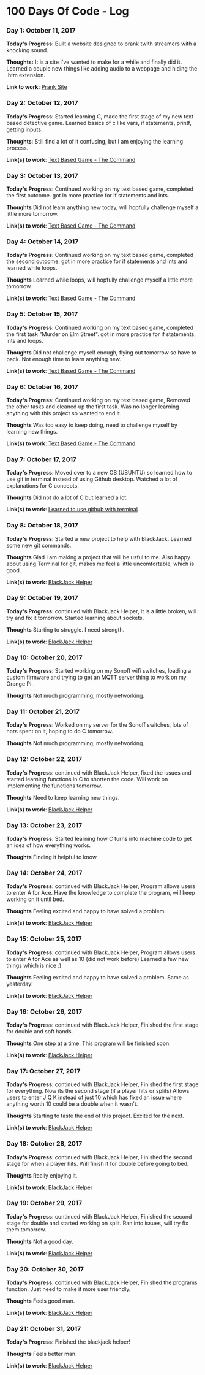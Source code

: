 # 100 Days Of Code - Log


### Day 1: October 11, 2017 

**Today's Progress**: Built a website designed to prank twith streamers with a knocking sound.

**Thoughts:** It is a site I've wanted to make for a while and finally did it. Learned a couple new things like adding audio to a webpage and hiding the .htm extension. 

**Link to work:** [Prank Site](https://twitchknockmeme.000webhostapp.com/knockmeme.jpg)


### Day 2: October 12, 2017 

**Today's Progress**: Started learning C, made the first stage of my new text based detective game. Learned basics of c like vars, if statements, printf, getting inputs. 

**Thoughts**: Still find a lot of it confusing, but I am enjoying the learning process. 

**Link(s) to work**: [Text Based Game - The Command](https://github.com/jamiehlake/The-Command)


### Day 3: October 13, 2017

**Today's Progress**: Continued working on my text based game, completed the first outcome. got in more practice for if statements and ints. 

**Thoughts** Did not learn anything new today, will hopfully challenge myself a little more tomorrow. 

**Link(s) to work**: [Text Based Game - The Command](https://github.com/jamiehlake/The-Command)


### Day 4: October 14, 2017

**Today's Progress**: Continued working on my text based game, completed the second outcome. got in more practice for if statements and ints and learned while loops. 

**Thoughts** Learned while loops, will hopfully challenge myself a little more tomorrow. 

**Link(s) to work**: [Text Based Game - The Command](https://github.com/jamiehlake/The-Command)


### Day 5: October 15, 2017

**Today's Progress**: Continued working on my text based game, completed the first task "Murder on Elm Street". got in more practice for if statements, ints and loops. 

**Thoughts** Did not challenge myself enough, flying out tomorrow so have to pack. Not enough time to learn anything new.  

**Link(s) to work**: [Text Based Game - The Command](https://github.com/jamiehlake/The-Command)


### Day 6: October 16, 2017

**Today's Progress**: Continued working on my text based game, Removed the other tasks and cleaned up the first task. Was no longer learning anything with this project so wanted to end it. 

**Thoughts** Was too easy to keep doing, need to challenge myself by learning new things. 

**Link(s) to work**: [Text Based Game - The Command](https://github.com/jamiehlake/The-Command)


### Day 7: October 17, 2017

**Today's Progress**: Moved over to a new OS (UBUNTU) so learned how to use git in terminal instead of using Github desktop. Watched a lot of explanations for C concepts. 

**Thoughts** Did not do a lot of C but learned a lot. 

**Link(s) to work**: [Learned to use github with terminal](https://github.com/jamiehlake/)


### Day 8: October 18, 2017

**Today's Progress**: Started a new project to help with BlackJack. Learned some new git commands.  

**Thoughts** Glad I am making a project that will be usful to me. Also happy about using Terminal for git, makes me feel a little uncomfortable, which is good.  

**Link(s) to work**: [BlackJack Helper](https://github.com/jamiehlake/BlackJack-Helper)


### Day 9: October 19, 2017

**Today's Progress**: continued with BlackJack Helper, It is a little broken, will try and fix it tomorrow. Started learning about sockets.  

**Thoughts** Starting to struggle. I need strength.  

**Link(s) to work**: [BlackJack Helper](https://github.com/jamiehlake/BlackJack-Helper)


### Day 10: October 20, 2017

**Today's Progress**: Started working on my Sonoff wifi switches, loading a custom firmware and trying to get an MQTT server thing to work on my Orange Pi.   

**Thoughts** Not much programming, mostly networking. 


### Day 11: October 21, 2017

**Today's Progress**: Worked on my server for the Sonoff switches, lots of hors spent on it, hoping to do C tomorrow.    

**Thoughts** Not much programming, mostly networking. 


### Day 12: October 22, 2017

**Today's Progress**: continued with BlackJack Helper, fixed the issues and started learning functions in C to shorten the code. Will work on implementing the functions tomorrow.  

**Thoughts** Need to keep learning new things.  

**Link(s) to work**: [BlackJack Helper](https://github.com/jamiehlake/BlackJack-Helper)


### Day 13: October 23, 2017

**Today's Progress**: Started learning how C turns into machine code to get an idea of how everything works.    

**Thoughts** Finding it helpful to know.


### Day 14: October 24, 2017

**Today's Progress**: continued with BlackJack Helper, Program allows users to enter A for Ace. Have the knowledge to complete the program, will keep working on it until bed.  

**Thoughts** Feeling excited and happy to have solved a problem.  

**Link(s) to work**: [BlackJack Helper](https://github.com/jamiehlake/BlackJack-Helper)


### Day 15: October 25, 2017

**Today's Progress**: continued with BlackJack Helper, Program allows users to enter A for Ace as well as 10 (did not work before) Learned a few new things which is nice :)

**Thoughts** Feeling excited and happy to have solved a problem. Same as yesterday!  

**Link(s) to work**: [BlackJack Helper](https://github.com/jamiehlake/BlackJack-Helper)


### Day 16: October 26, 2017

**Today's Progress**: continued with BlackJack Helper, Finished the first stage for double and soft hands. 

**Thoughts** One step at a time. This program will be finished soon.  

**Link(s) to work**: [BlackJack Helper](https://github.com/jamiehlake/BlackJack-Helper)


### Day 17: October 27, 2017

**Today's Progress**: continued with BlackJack Helper, Finished the first stage for everything. Now its the second stage (if a player hits or splits) Allows users to enter J Q K instead of just 10 which has fixed an issue where anything worth 10 could be a double when it wasn't. 

**Thoughts** Starting to taste the end of this project. Excited for the next.  

**Link(s) to work**: [BlackJack Helper](https://github.com/jamiehlake/BlackJack-Helper)


### Day 18: October 28, 2017

**Today's Progress**: continued with BlackJack Helper, Finished the second stage for when a player hits. Will finish it for double before going to bed.  

**Thoughts** Really enjoying it.  

**Link(s) to work**: [BlackJack Helper](https://github.com/jamiehlake/BlackJack-Helper)


### Day 19: October 29, 2017

**Today's Progress**: continued with BlackJack Helper, Finished the second stage for double and started working on split. Ran into issues, will try fix them tomorrow.  

**Thoughts** Not a good day.  

**Link(s) to work**: [BlackJack Helper](https://github.com/jamiehlake/BlackJack-Helper)


### Day 20: October 30, 2017

**Today's Progress**: continued with BlackJack Helper, Finished the programs function. Just need to make it more user friendly.  

**Thoughts** Feels good man.  

**Link(s) to work**: [BlackJack Helper](https://github.com/jamiehlake/BlackJack-Helper)


### Day 21: October 31, 2017

**Today's Progress**: Finished the blackjack helper! 

**Thoughts** Feels better man.  

**Link(s) to work**: [BlackJack Helper](https://github.com/jamiehlake/BlackJack-Helper)


